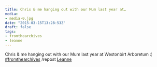 ```yaml
---
title: Chris & me hanging out with our Mum last year at…
media:
- media-0.jpg
date: "2015-03-15T13:28:53Z"
draft: false
tags:
- fromthearchives
- leanne
---
```

Chris & me hanging out with our Mum last year at Westonbirt Arboretum :\) [#fromthearchives](/tags/fromthearchives) /repost [Leanne](/tags/leanne)
